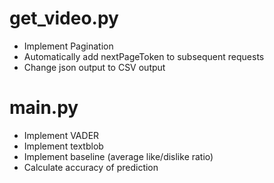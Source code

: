 # get_video.py
- Implement Pagination
- Automatically add nextPageToken to subsequent requests
- Change json output to CSV output

# main.py
- Implement VADER
- Implement textblob
- Implement baseline (average like/dislike ratio)
- Calculate accuracy of prediction

